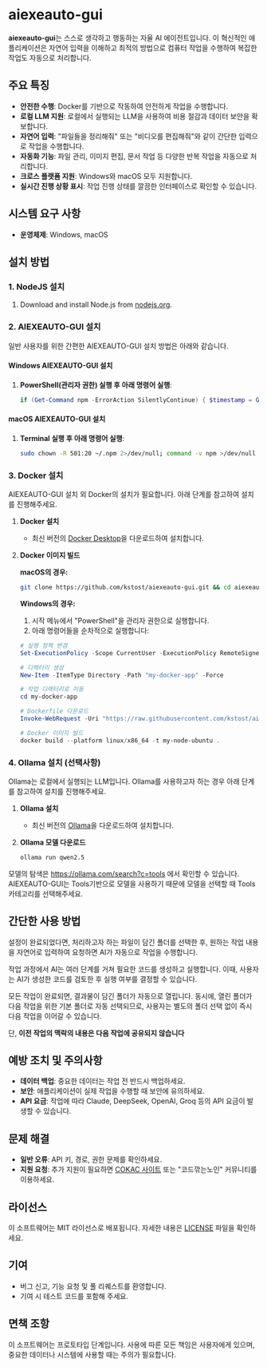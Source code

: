 # aiexeauto-gui

**aiexeauto-gui**는 스스로 생각하고 행동하는 자율 AI 에이전트입니다. 이 혁신적인 애플리케이션은 자연어 입력을 이해하고 최적의 방법으로 컴퓨터 작업을 수행하여 복잡한 작업도 자동으로 처리합니다.  

## 주요 특징

- **안전한 수행**: Docker를 기반으로 작동하여 안전하게 작업을 수행합니다.
- **로컬 LLM 지원**: 로컬에서 실행되는 LLM을 사용하여 비용 절감과 데이터 보안을 확보합니다.
- **자연어 입력**: "파일들을 정리해줘" 또는 "비디오를 편집해줘"와 같이 간단한 입력으로 작업을 수행합니다.
- **자동화 기능**: 파일 관리, 이미지 편집, 문서 작업 등 다양한 반복 작업을 자동으로 처리합니다.
- **크로스 플랫폼 지원**: Windows와 macOS 모두 지원합니다.
- **실시간 진행 상황 표시**: 작업 진행 상태를 깔끔한 인터페이스로 확인할 수 있습니다.

## 시스템 요구 사항

- **운영체제**: Windows, macOS

## 설치 방법

### 1. NodeJS 설치

1. Download and install Node.js from [nodejs.org](https://nodejs.org).

### 2. AIEXEAUTO-GUI 설치

일반 사용자를 위한 간편한 AIEXEAUTO-GUI 설치 방법은 아래와 같습니다.

#### Windows AIEXEAUTO-GUI 설치
1. **PowerShell(관리자 권한) 실행 후 아래 명령어 실행**:
   ```powershell
   if (Get-Command npm -ErrorAction SilentlyContinue) { $timestamp = Get-Date -Format "yyyyMMddHHmmss"; $folderName = "_aiexeauto-gui_project_$timestamp"; $desktopPath = [System.IO.Path]::Combine([System.Environment]::GetFolderPath('Desktop'), $folderName); New-Item -ItemType Directory -Path $desktopPath -Force; if (Test-Path $desktopPath) { Set-Location -Path $desktopPath; Invoke-WebRequest -Uri "https://github.com/kstost/aiexeauto-gui/archive/refs/heads/main.zip" -OutFile "__aiexeauto-gui_project__.zip" -ErrorAction Stop; if (Test-Path "__aiexeauto-gui_project__.zip") { Expand-Archive -Path "__aiexeauto-gui_project__.zip" -DestinationPath "."; Set-Location -Path "aiexeauto-gui-main"; npm i; if ($?) { npm run build; if ($?) { ii "dist"; ii "dist\\aiexeauto Setup*.exe" } } } } } else { Write-Output "npm is not installed. Please download and install it from https://nodejs.org." }
   ```

#### macOS AIEXEAUTO-GUI 설치
1. **Terminal 실행 후 아래 명령어 실행**:
   ```bash
   sudo chown -R 501:20 ~/.npm 2>/dev/null; command -v npm >/dev/null 2>&1 && { timestamp=$(date +%Y%m%d%H%M%S) && cd ~/Downloads && mkdir "_aiexeauto-gui_project_$timestamp" && cd "_aiexeauto-gui_project_$timestamp" && git clone https://github.com/kstost/aiexeauto-gui && cd aiexeauto-gui && npm i && npm run build && open dist/aiexeauto-*.dmg; } || { echo "npm is not installed. Please download and install it from https://nodejs.org."; }
   ```

### 3. Docker 설치

AIEXEAUTO-GUI 설치 외 Docker의 설치가 필요합니다. 아래 단계를 참고하여 설치를 진행해주세요.  

1. **Docker 설치**
   - 최신 버전의 [Docker Desktop](https://www.docker.com/)을 다운로드하여 설치합니다.

2. **Docker 이미지 빌드**

   **macOS의 경우:**
   ```bash
   git clone https://github.com/kstost/aiexeauto-gui.git && cd aiexeauto-gui/my-docker-app && docker build --platform linux/x86_64 -t my-node-ubuntu .
   ```

   **Windows의 경우:**
   1) 시작 메뉴에서 "PowerShell"을 관리자 권한으로 실행합니다.  
   2) 아래 명령어들을 순차적으로 실행합니다:
   ```powershell
   # 실행 정책 변경
   Set-ExecutionPolicy -Scope CurrentUser -ExecutionPolicy RemoteSigned -Force

   # 디렉터리 생성
   New-Item -ItemType Directory -Path "my-docker-app" -Force

   # 작업 디렉터리로 이동
   cd my-docker-app

   # Dockerfile 다운로드
   Invoke-WebRequest -Uri "https://raw.githubusercontent.com/kstost/aiexeauto-gui/refs/heads/main/my-docker-app/Dockerfile" -OutFile "Dockerfile"

   # Docker 이미지 빌드
   docker build --platform linux/x86_64 -t my-node-ubuntu .
   ```

### 4. Ollama 설치 (선택사항)

Ollama는 로컬에서 실행되는 LLM입니다. Ollama를 사용하고자 하는 경우 아래 단계를 참고하여 설치를 진행해주세요.

1. **Ollama 설치**
   - 최신 버전의 [Ollama](https://ollama.com/)을 다운로드하여 설치합니다.

2. **Ollama 모델 다운로드**
   ```bash
   ollama run qwen2.5
   ```

모델의 탐색은 https://ollama.com/search?c=tools 에서 확인할 수 있습니다.
AIEXEAUTO-GUI는 Tools기반으로 모델을 사용하기 때문에 모델을 선택할 때 Tools 카테고리를 선택해주세요.

## 간단한 사용 방법

설정이 완료되었다면, 처리하고자 하는 파일이 담긴 폴더를 선택한 후, 원하는 작업 내용을 자연어로 입력하여 요청하면 AI가 자동으로 작업을 수행합니다.  

작업 과정에서 AI는 여러 단계를 거쳐 필요한 코드를 생성하고 실행합니다. 이때, 사용자는 AI가 생성한 코드를 검토한 후 실행 여부를 결정할 수 있습니다.  

모든 작업이 완료되면, 결과물이 담긴 폴더가 자동으로 열립니다. 동시에, 열린 폴더가 다음 작업을 위한 기본 폴더로 자동 선택되므로, 사용자는 별도의 폴더 선택 없이 즉시 다음 작업을 이어갈 수 있습니다.  

단, **이전 작업의 맥락의 내용은 다음 작업에 공유되지 않습니다**

## 예방 조치 및 주의사항

- **데이터 백업**: 중요한 데이터는 작업 전 반드시 백업하세요.
- **보안**: 애플리케이션이 실제 작업을 수행할 때 보안에 유의하세요.
- **API 요금**: 작업에 따라 Claude, DeepSeek, OpenAI, Groq 등의 API 요금이 발생할 수 있습니다.

## 문제 해결

- **일반 오류**: API 키, 경로, 권한 문제를 확인하세요.
- **지원 요청**: 추가 지원이 필요하면 [COKAC 사이트](https://cokac.com) 또는 "코드깎는노인" 커뮤니티를 이용하세요.

## 라이선스

이 소프트웨어는 MIT 라이선스로 배포됩니다. 자세한 내용은 [LICENSE](LICENSE) 파일을 확인하세요.

## 기여

- 버그 신고, 기능 요청 및 풀 리퀘스트를 환영합니다.
- 기여 시 테스트 코드를 포함해 주세요.

## 면책 조항

이 소프트웨어는 프로토타입 단계입니다. 사용에 따른 모든 책임은 사용자에게 있으며, 중요한 데이터나 시스템에 사용할 때는 주의가 필요합니다.

